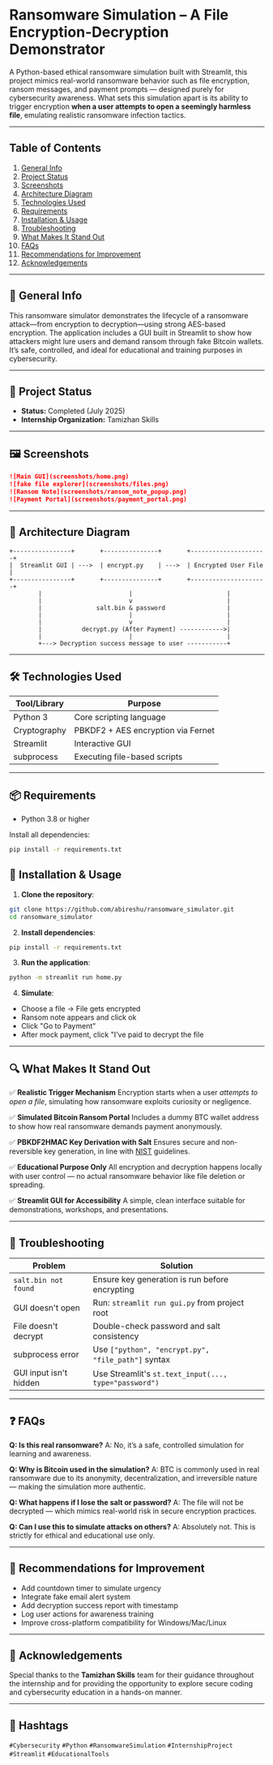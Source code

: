 
#  Ransomware Simulation – A File Encryption-Decryption Demonstrator

A Python-based ethical ransomware simulation built with Streamlit, this project mimics real-world ransomware behavior such as file encryption, ransom messages, and payment prompts — designed purely for cybersecurity awareness. What sets this simulation apart is its ability to trigger encryption **when a user attempts to open a seemingly harmless file**, emulating realistic ransomware infection tactics.

---

##  Table of Contents

1. [General Info](#general-info)  
2. [Project Status](#project-status)  
3. [Screenshots](#screenshots)  
4. [Architecture Diagram](#architecture-diagram)  
5. [Technologies Used](#technologies-used)  
6. [Requirements](#requirements)  
7. [Installation & Usage](#installation--usage)  
8. [Troubleshooting](#troubleshooting)  
9. [What Makes It Stand Out](#what-makes-it-stand-out)  
10. [FAQs](#faqs)  
11. [Recommendations for Improvement](#recommendations-for-improvement)  
12. [Acknowledgements](#acknowledgements)

---

## 🧾 General Info

This ransomware simulator demonstrates the lifecycle of a ransomware attack—from encryption to decryption—using strong AES-based encryption. The application includes a GUI built in Streamlit to show how attackers might lure users and demand ransom through fake Bitcoin wallets. It’s safe, controlled, and ideal for educational and training purposes in cybersecurity.

---

## 🚦 Project Status

- **Status:** Completed (July 2025)
- **Internship Organization:** Tamizhan Skills

---

## 🖼️ Screenshots


```markdown
![Main GUI](screenshots/home.png)
![fake file explorer](screenshots/files.png)
![Ransom Note](screenshots/ransom_note_popup.png)
![Payment Portal](screenshots/payment_portal.png)

````

---

## 🧱 Architecture Diagram

```plaintext
+----------------+       +---------------+       +---------------------+
|  Streamlit GUI | --->  | encrypt.py    | --->  | Encrypted User File |
+----------------+       +---------------+       +---------------------+
        |                        |                          |
        |                        v                          |
        |               salt.bin & password                 |
        |                        |                          |
        |                        v                          |
        |           decrypt.py (After Payment) ------------>|
        |                        |                          |
        +---> Decryption success message to user -----------+
```

---

## 🛠️ Technologies Used

| Tool/Library  | Purpose                            |
| ------------- | ---------------------------------- |
| Python 3      | Core scripting language            |
| Cryptography  | PBKDF2 + AES encryption via Fernet |
| Streamlit     | Interactive GUI                    |
| subprocess    | Executing file-based scripts       |

---

## 📦 Requirements

* Python 3.8 or higher

Install all dependencies:

```bash
pip install -r requirements.txt
```


## 🚀 Installation & Usage

1. **Clone the repository**:

```bash
git clone https://github.com/abireshu/ransomware_simulator.git
cd ransomware_simulator
```

2. **Install dependencies**:

```bash
pip install -r requirements.txt
```

3. **Run the application**:

```bash
python -m streamlit run home.py
```

4. **Simulate**:

* Choose a file → File gets encrypted
* Ransom note appears and click ok
* Click "Go to Payment"
* After mock payment, click "I've paid to decrypt the file

---

## 🔍 What Makes It Stand Out

✅ **Realistic Trigger Mechanism**
Encryption starts when a user *attempts to open a file*, simulating how ransomware exploits curiosity or negligence.

✅ **Simulated Bitcoin Ransom Portal**
Includes a dummy BTC wallet address to show how real ransomware demands payment anonymously.

✅ **PBKDF2HMAC Key Derivation with Salt**
Ensures secure and non-reversible key generation, in line with [NIST](https://nvlpubs.nist.gov/nistpubs/SpecialPublications/NIST.SP.800-132.pdf) guidelines.

✅ **Educational Purpose Only**
All encryption and decryption happens locally with user control — no actual ransomware behavior like file deletion or spreading.

✅ **Streamlit GUI for Accessibility**
A simple, clean interface suitable for demonstrations, workshops, and presentations.

---

## 🐛 Troubleshooting

| Problem                | Solution                                              |
| ---------------------- | ----------------------------------------------------- |
| `salt.bin not found`   | Ensure key generation is run before encrypting        |
| GUI doesn't open       | Run: `streamlit run gui.py` from project root         |
| File doesn't decrypt   | Double-check password and salt consistency            |
| subprocess error       | Use `["python", "encrypt.py", "file_path"]` syntax    |
| GUI input isn't hidden | Use Streamlit's `st.text_input(..., type="password")` |

---

## ❓ FAQs

**Q: Is this real ransomware?**
A: No, it’s a safe, controlled simulation for learning and awareness.

**Q: Why is Bitcoin used in the simulation?**
A: BTC is commonly used in real ransomware due to its anonymity, decentralization, and irreversible nature — making the simulation more authentic.

**Q: What happens if I lose the salt or password?**
A: The file will not be decrypted — which mimics real-world risk in secure encryption practices.

**Q: Can I use this to simulate attacks on others?**
A: Absolutely not. This is strictly for ethical and educational use only.

---

## 🧠 Recommendations for Improvement

* Add countdown timer to simulate urgency
* Integrate fake email alert system
* Add decryption success report with timestamp
* Log user actions for awareness training
* Improve cross-platform compatibility for Windows/Mac/Linux

---

## 🙏 Acknowledgements

Special thanks to the **Tamizhan Skills** team for their guidance throughout the internship and for providing the opportunity to explore secure coding and cybersecurity education in a hands-on manner.

---

## 🔖 Hashtags

`#Cybersecurity` `#Python` `#RansomwareSimulation` `#InternshipProject` `#Streamlit` `#EducationalTools`


